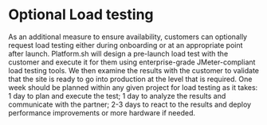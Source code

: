 # Optional Load testing

As an additional measure to ensure availability, customers can optionally request load testing either during onboarding or at an appropriate point after launch. Platform.sh will design a pre-launch load test with the customer and execute it for them using enterprise-grade JMeter-compliant load testing tools. We then examine the results with the customer to validate that the site is ready to go into production at the level that is required. One week should be planned within any given project for load testing as it takes: 1 day to plan and execute the test; 1 day to analyze the results and communicate with the partner; 2-3 days to react to the results and deploy performance improvements or more hardware if needed.